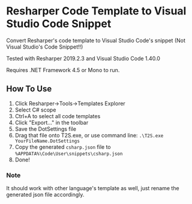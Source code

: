 # Resharper Code Template to Visual Studio Code Snippet

Convert Resharper's code template to Visual Studio Code's snippet (Not Visual Studio's Code Snippet!!)

Tested with Resharper 2019.2.3 and Visual Studio Code 1.40.0

Requires .NET Framework 4.5 or Mono to run.

## How To Use

1. Click Resharper->Tools->Templates Explorer
2. Select C# scope
3. Ctrl+A to select all code templates
4. Click "Export..." in the toolbar
5. Save the DotSettings file
6. Drag that file onto T2S.exe, or use command line: `.\T2S.exe YourFileName.DotSettings`
7. Copy the generated `csharp.json` file to `%APPDATA%\Code\User\snippets\csharp.json`
8. Done!

### Note

It should work with other language's template as well, just rename the generated json file accordingly.
